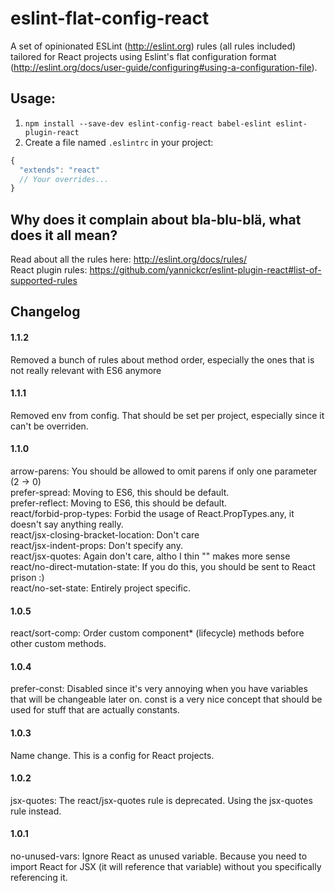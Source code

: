 # eslint-flat-config-react
A set of opinionated ESLint (http://eslint.org) rules (all rules included) tailored for React projects using Eslint's flat configuration format (http://eslint.org/docs/user-guide/configuring#using-a-configuration-file).

## Usage:
1. `npm install --save-dev eslint-config-react babel-eslint eslint-plugin-react`
2. Create a file named `.eslintrc` in your project:
```js
{
  "extends": "react"
  // Your overrides...
}
```

## Why does it complain about bla-blu-blä, what does it all mean?
Read about all the rules here: http://eslint.org/docs/rules/  
React plugin rules: https://github.com/yannickcr/eslint-plugin-react#list-of-supported-rules

## Changelog
#### 1.1.2
Removed a bunch of rules about method order, especially the ones that is not really relevant with ES6 anymore
#### 1.1.1 
Removed env from config. That should be set per project, especially since it can't be overriden.
#### 1.1.0
arrow-parens: You should be allowed to omit parens if only one parameter (2 -> 0)  
prefer-spread: Moving to ES6, this should be default.  
prefer-reflect: Moving to ES6, this should be default.  
react/forbid-prop-types: Forbid the usage of React.PropTypes.any, it doesn't say anything really.  
react/jsx-closing-bracket-location: Don't care  
react/jsx-indent-props: Don't specify any.  
react/jsx-quotes: Again don't care, altho I thin "" makes more sense
react/no-direct-mutation-state: If you do this, you should be sent to React prison :)  
react/no-set-state: Entirely project specific.  
#### 1.0.5
react/sort-comp: Order custom component* (lifecycle) methods before other custom methods.
#### 1.0.4
prefer-const: Disabled since it's very annoying when you have variables that will be changeable later on. const is a very nice concept that should be used for stuff that are actually constants.
#### 1.0.3
Name change. This is a config for React projects.
#### 1.0.2
jsx-quotes: The react/jsx-quotes rule is deprecated. Using the jsx-quotes rule instead.
#### 1.0.1
no-unused-vars: Ignore React as unused variable. Because you need to import React for JSX (it will reference that variable) without you specifically referencing it.
